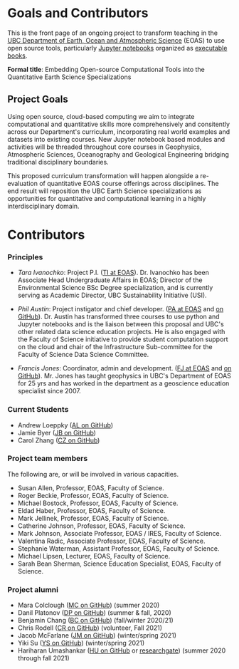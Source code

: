 # Goals and Contributors

This is the front page of an ongoing project to transform teaching in the [UBC Department of Earth, Ocean and Atmospheric Science](https://www.eoas.ubc.ca/) (EOAS) to use open source tools, particularly [Jupyter notebooks](https://www.jupyter.org/) organized as [executable books](https://executablebooks.org/en/latest/).

**Formal title**: Embedding Open-source Computational Tools into the Quantitative Earth Science Specializations

## Project Goals

Using open source, cloud-based computing we aim to integrate computational and quantitative skills more comprehensively and consitently across our Department's curriculum, incorporating real world examples and datasets into existing courses. New Jupyter notebook based modules and activities will be threaded throughout core courses in Geophysics, Atmospheric Sciences, Oceanography and Geological Engineering bridging traditional disciplinary boundaries.

This proposed curriculum transformation will happen alongside a re-evaluation of quantitative EOAS course offerings across disciplines. The end result will reposition the UBC Earth Science specializations as opportunities for quantitative and computational learning in a highly interdisciplinary domain.

# Contributors

### Principles

- _Tara Ivanochko_: Project P.I. ([TI at EOAS](https://www.eoas.ubc.ca/people/taraivanochko)). Dr. Ivanochko has been Associate Head Undergraduate Affairs in EOAS; Director of the Environmental Science BSc Degree specialization, and is currently serving as Academic Director, UBC Sustainability Initiative (USI).

- _Phil Austin_: Project instigator and chief developer. ([PA at EOAS](https://www.eoas.ubc.ca/people/philaustin) and [on GitHub](https://github.com/phaustin)). Dr. Austin has transformed three courses to use python and Jupyter notebooks and is the liaison between this proposal and UBC's other related data science education projects. He is also engaged with the Faculty of Science initiative to provide student computation support on the cloud and chair of the Infrastructure Sub-committee for the Faculty of Science Data Science Committee.

- _Francis Jones_: Coordinator, admin and development. ([FJ at EOAS](https://www.eoas.ubc.ca/people/francisjones) and [on GitHub](https://github.com/fhmjones)). Mr. Jones has taught geophysics in UBC's Department of EOAS for 25 yrs and has worked in the department as a geoscience education specialist since 2007.

### Current Students

- Andrew Loeppky ([AL on GitHub](https://github.com/AndrewLoeppky))
- Jamie Byer ([JB on GitHub](https://github.com/jamiebyer/))
- Carol Zhang ([CZ on GitHub](https://github.com/carolz19))

### Project team members

The following are, or will be involved in various capacities.
- Susan Allen, Professor, EOAS, Faculty of Science.
- Roger Beckie, Professor, EOAS, Faculty of Science.
- Michael Bostock, Professor, EOAS, Faculty of Science.
- Eldad Haber, Professor, EOAS, Faculty of Science.
- Mark Jellinek, Professor, EOAS, Faculty of Science.
- Catherine Johnson, Professor, EOAS, Faculty of Science.
- Mark Johnson, Associate Professor, EOAS / IRES, Faculty of Science.
- Valentina Radic, Associate Professor, EOAS, Faculty of Science.
- Stephanie Waterman, Assistant Professor, EOAS, Faculty of Science.
- Michael Lipsen, Lecturer, EOAS, Faculty of Science.
- Sarah Bean Sherman, Science Education Specialist, EOAS, Faculty of Science.

### Project alumni

- Mara Colclough ([MC on GitHub](https://github.com/maracieco)) (summer 2020)
- Danil Platonov ([DP on GitHub](https://github.com/slemonide)) (summer & fall, 2020)
- Benjamin Chang ([BC on GitHub](https://github.com/bkchang-97)) (fall/winter 2020/21)
- Chris Rodell ([CR on GitHub](https://github.com/cerodell)) (volunteer, Fall 2021)
- Jacob McFarlane ([JM on GitHub](https://github.com/JacobMcFarlane)) (winter/spring 2021)
- Yiki Su ([YS on GitHub](https://github.com/YikiSu)) (winter/spring 2021)
- Hariharan Umashankar ([HU on GitHub](https://github.com/hari-ushankar) or [researchgate](https://www.researchgate.net/profile/Hariharan_Umashankar)) (summer 2020 through fall 2021)
